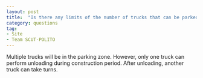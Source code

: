 ```yaml
---
layout: post
title:  "Is there any limits of the number of trucks that can be parked in the parking area of the construction site?"
category: questions
tag:
- Site
- Team SCUT-POLITO
---
```


Multiple trucks will be in the parking zone. However, only one truck can perform unloading during construction period. After unloading, another truck can take turns.